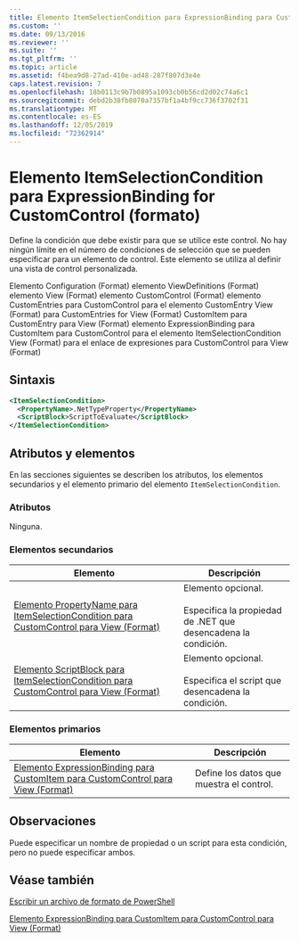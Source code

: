 ```yaml
---
title: Elemento ItemSelectionCondition para ExpressionBinding para CustomControl (Format) | Microsoft Docs
ms.custom: ''
ms.date: 09/13/2016
ms.reviewer: ''
ms.suite: ''
ms.tgt_pltfrm: ''
ms.topic: article
ms.assetid: f4bea9d8-27ad-410e-ad48-287f807d3e4e
caps.latest.revision: 7
ms.openlocfilehash: 18b0113c9b7b0895a1093cb0b56cd2d02c74a6c1
ms.sourcegitcommit: debd2b38fb8070a7357bf1a4bf9cc736f3702f31
ms.translationtype: MT
ms.contentlocale: es-ES
ms.lasthandoff: 12/05/2019
ms.locfileid: "72362914"
---
```

# <a name="itemselectioncondition-element-for-expressionbinding-for-customcontrol-format"></a>Elemento ItemSelectionCondition para ExpressionBinding for CustomControl (formato)

Define la condición que debe existir para que se utilice este control. No hay ningún límite en el número de condiciones de selección que se pueden especificar para un elemento de control. Este elemento se utiliza al definir una vista de control personalizada.

Elemento Configuration (Format) elemento ViewDefinitions (Format) elemento View (Format) elemento CustomControl (Format) elemento CustomEntries para CustomControl para el elemento CustomEntry View (Format) para CustomEntries for View (Format) CustomItem para CustomEntry para View (Format) elemento ExpressionBinding para CustomItem para CustomControl para el elemento ItemSelectionCondition View (Format) para el enlace de expresiones para CustomControl para View (Format)

## <a name="syntax"></a>Sintaxis

```xml
<ItemSelectionCondition>
  <PropertyName>.NetTypeProperty</PropertyName>
  <ScriptBlock>ScriptToEvaluate</ScriptBlock>
</ItemSelectionCondition>
```

## <a name="attributes-and-elements"></a>Atributos y elementos

En las secciones siguientes se describen los atributos, los elementos secundarios y el elemento primario del elemento `ItemSelectionCondition`.

### <a name="attributes"></a>Atributos

Ninguna.

### <a name="child-elements"></a>Elementos secundarios

|Elemento|Descripción|
|-------------|-----------------|
|[Elemento PropertyName para ItemSelectionCondition para CustomControl para View (Format)](./propertyname-element-for-itemselectioncondition-for-customcontrol-for-view-format.md)|Elemento opcional.<br /><br /> Especifica la propiedad de .NET que desencadena la condición.|
|[Elemento ScriptBlock para ItemSelectionCondition para CustomControl para View (Format)](./scriptblock-element-for-itemselectioncondition-for-customcontrol-for-view-format.md)|Elemento opcional.<br /><br /> Especifica el script que desencadena la condición.|

### <a name="parent-elements"></a>Elementos primarios

|Elemento|Descripción|
|-------------|-----------------|
|[Elemento ExpressionBinding para CustomItem para CustomControl para View (Format)](./expressionbinding-element-for-customitem-for-customcontrol-for-view-format.md)|Define los datos que muestra el control.|

## <a name="remarks"></a>Observaciones

Puede especificar un nombre de propiedad o un script para esta condición, pero no puede especificar ambos.

## <a name="see-also"></a>Véase también

[Escribir un archivo de formato de PowerShell](./writing-a-powershell-formatting-file.md)

[Elemento ExpressionBinding para CustomItem para CustomControl para View (Format)](./expressionbinding-element-for-customitem-for-customcontrol-for-view-format.md)
